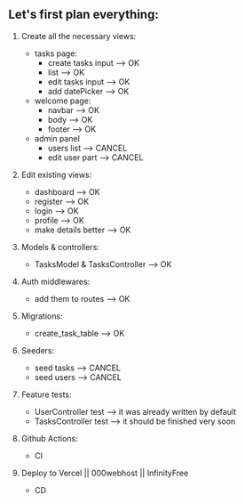 ## Let's first plan everything:

1) Create all the necessary views:
    - tasks page:
        * create tasks input --> OK
        * list --> OK
        * edit tasks input --> OK
        * add datePicker --> OK
    - welcome page:
        * navbar --> OK
        * body --> OK
        * footer --> OK
    - admin panel
        * users list --> CANCEL
        * edit user part --> CANCEL

2) Edit existing views:
    - dashboard --> OK
    - register --> OK
    - login --> OK
    - profile --> OK
    - make details better --> OK

3) Models & controllers:
    - TasksModel & TasksController --> OK

4) Auth middlewares:
    - add them to routes --> OK

5) Migrations:
    - create_task_table --> OK

6) Seeders:
    - seed tasks --> CANCEL
    - seed users --> CANCEL

7) Feature tests:
    - UserController test --> it was already written by default
    - TasksController test --> it should be finished very soon

8) Github Actions:
    - CI

9) Deploy to Vercel || 000webhost || InfinityFree
    - CD
